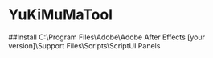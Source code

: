 # YuKiMuMaTool

##Install
C:\Program Files\Adobe\Adobe After Effects [your version]\Support Files\Scripts\ScriptUI Panels
